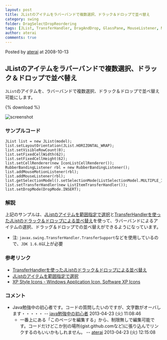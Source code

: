 ```yaml
---
layout: post
title: JListのアイテムをラバーバンドで複数選択、ドラック＆ドロップで並べ替え
category: swing
folder: DragSelectDropReordering
tags: [JList, TransferHandler, DragAndDrop, GlassPane, MouseListener, MouseMotionListener]
author: aterai
comments: true
---
```


Posted by [aterai](http://terai.xrea.jp/aterai.html) at 2008-10-13

## JListのアイテムをラバーバンドで複数選択、ドラック＆ドロップで並べ替え
`JList`のアイテムを、ラバーバンドで複数選択、ドラック＆ドロップで並べ替え可能にします。

{% download %}

![screenshot](https://lh5.googleusercontent.com/_9Z4BYR88imo/TQTL3XY_VqI/AAAAAAAAAYQ/RFVaD4w5C9w/s800/DragSelectDropReordering.png)

### サンプルコード
<pre class="prettyprint"><code>JList list = new JList(model);
list.setLayoutOrientation(JList.HORIZONTAL_WRAP);
list.setVisibleRowCount(0);
list.setFixedCellWidth(62);
list.setFixedCellHeight(62);
list.setCellRenderer(new IconListCellRenderer());
RubberBandingListener rbl = new RubberBandingListener();
list.addMouseMotionListener(rbl);
list.addMouseListener(rbl);
list.getSelectionModel().setSelectionMode(ListSelectionModel.MULTIPLE_INTERVAL_SELECTION);
list.setTransferHandler(new ListItemTransferHandler());
list.setDropMode(DropMode.INSERT);
</code></pre>

### 解説
上記のサンプルは、[JListのアイテムを範囲指定で選択](http://terai.xrea.jp/Swing/RubberBanding.html)と[TransferHandlerを使ったJListのドラック＆ドロップによる並べ替え](http://terai.xrea.jp/Swing/DnDReorderList.html)を使って、ラバーバンドによるアイテムの選択、ドラッグ＆ドロップでの並べ替えができるようになっています。

- 注: `javax.swing.TransferHandler.TransferSupport`などを使用しているので、`JDK 1.6.0`以上が必要

<!-- dummy comment line for breaking list -->


### 参考リンク
- [TransferHandlerを使ったJListのドラック＆ドロップによる並べ替え](http://terai.xrea.jp/Swing/DnDReorderList.html)
- [JListのアイテムを範囲指定で選択](http://terai.xrea.jp/Swing/RubberBanding.html)
- [XP Style Icons - Windows Application Icon, Software XP Icons](http://www.icongalore.com/)

<!-- dummy comment line for breaking list -->

### コメント
- Java勉強中の初心者です。コードの質問したいのですが、文字数がオーバします・・・・・ -- [java勉強中の初心者](http://terai.xrea.jp/java勉強中の初心者.html) 2013-04-23 (火) 11:08:46
    - 一番上にある「このページを編集する」から、制限無しで編集可能です。コードだけどこか別の場所(gist.github.comなど)に張り込んでリンクするのもいいかもしれません。 -- [aterai](http://terai.xrea.jp/aterai.html) 2013-04-23 (火) 12:15:08

<!-- dummy comment line for breaking list -->


